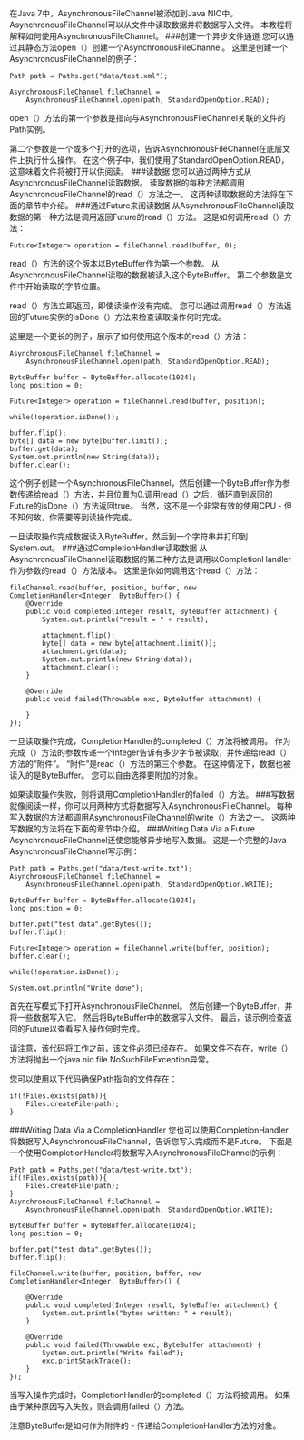 在Java 7中，AsynchronousFileChannel被添加到Java NIO中。 AsynchronousFileChannel可以从文件中读取数据并将数据写入文件。 本教程将解释如何使用AsynchronousFileChannel。
###创建一个异步文件通道
您可以通过其静态方法open（）创建一个AsynchronousFileChannel。 这里是创建一个AsynchronousFileChannel的例子：
```
Path path = Paths.get("data/test.xml");

AsynchronousFileChannel fileChannel =
    AsynchronousFileChannel.open(path, StandardOpenOption.READ);
```
open（）方法的第一个参数是指向与AsynchronousFileChannel关联的文件的Path实例。

第二个参数是一个或多个打开的选项，告诉AsynchronousFileChannel在底层文件上执行什么操作。 在这个例子中，我们使用了StandardOpenOption.READ，这意味着文件将被打开以供阅读。
###读数据
您可以通过两种方式从AsynchronousFileChannel读取数据。 读取数据的每种方法都调用AsynchronousFileChannel的read（）方法之一。 这两种读取数据的方法将在下面的章节中介绍。
###通过Future来阅读数据
从AsynchronousFileChannel读取数据的第一种方法是调用返回Future的read（）方法。 这是如何调用read（）方法：
```
Future<Integer> operation = fileChannel.read(buffer, 0);
```
read（）方法的这个版本以ByteBuffer作为第一个参数。 从AsynchronousFileChannel读取的数据被读入这个ByteBuffer。 第二个参数是文件中开始读取的字节位置。

read（）方法立即返回，即使读操作没有完成。 您可以通过调用read（）方法返回的Future实例的isDone（）方法来检查读取操作何时完成。

这里是一个更长的例子，展示了如何使用这个版本的read（）方法：
```
AsynchronousFileChannel fileChannel = 
    AsynchronousFileChannel.open(path, StandardOpenOption.READ);

ByteBuffer buffer = ByteBuffer.allocate(1024);
long position = 0;

Future<Integer> operation = fileChannel.read(buffer, position);

while(!operation.isDone());

buffer.flip();
byte[] data = new byte[buffer.limit()];
buffer.get(data);
System.out.println(new String(data));
buffer.clear();
```
这个例子创建一个AsynchronousFileChannel，然后创建一个ByteBuffer作为参数传递给read（）方法，并且位置为0.调用read（）之后，循环直到返回的Future的isDone（）方法返回true。 当然，这不是一个非常有效的使用CPU - 但不知何故，你需要等到读操作完成。

一旦读取操作完成数据读入ByteBuffer，然后到一个字符串并打印到System.out。
###通过CompletionHandler读取数据
从AsynchronousFileChannel读取数据的第二种方法是调用以CompletionHandler作为参数的read（）方法版本。 这里是你如何调用这个read（）方法：
```
fileChannel.read(buffer, position, buffer, new CompletionHandler<Integer, ByteBuffer>() {
    @Override
    public void completed(Integer result, ByteBuffer attachment) {
        System.out.println("result = " + result);

        attachment.flip();
        byte[] data = new byte[attachment.limit()];
        attachment.get(data);
        System.out.println(new String(data));
        attachment.clear();
    }

    @Override
    public void failed(Throwable exc, ByteBuffer attachment) {

    }
});
```
一旦读取操作完成，CompletionHandler的completed（）方法将被调用。 作为完成（）方法的参数传递一个Integer告诉有多少字节被读取，并传递给read（）方法的“附件”。 “附件”是read（）方法的第三个参数。 在这种情况下，数据也被读入的是ByteBuffer。 您可以自由选择要附加的对象。

如果读取操作失败，则将调用CompletionHandler的failed（）方法。
###写数据
就像阅读一样，你可以用两种方式将数据写入AsynchronousFileChannel。 每种写入数据的方法都调用AsynchronousFileChannel的write（）方法之一。 这两种写数据的方法将在下面的章节中介绍。
###Writing Data Via a Future
AsynchronousFileChannel还使您能够异步地写入数据。 这是一个完整的Java AsynchronousFileChannel写示例：
```
Path path = Paths.get("data/test-write.txt");
AsynchronousFileChannel fileChannel = 
    AsynchronousFileChannel.open(path, StandardOpenOption.WRITE);

ByteBuffer buffer = ByteBuffer.allocate(1024);
long position = 0;

buffer.put("test data".getBytes());
buffer.flip();

Future<Integer> operation = fileChannel.write(buffer, position);
buffer.clear();

while(!operation.isDone());

System.out.println("Write done");
```
首先在写模式下打开AsynchronousFileChannel。 然后创建一个ByteBuffer，并将一些数据写入它。 然后将ByteBuffer中的数据写入文件。 最后，该示例检查返回的Future以查看写入操作何时完成。

请注意，该代码将工作之前，该文件必须已经存在。 如果文件不存在，write（）方法将抛出一个java.nio.file.NoSuchFileException异常。

您可以使用以下代码确保Path指向的文件存在：
```
if(!Files.exists(path)){
    Files.createFile(path);
}
```
###Writing Data Via a CompletionHandler
您也可以使用CompletionHandler将数据写入AsynchronousFileChannel，告诉您写入完成而不是Future。 下面是一个使用CompletionHandler将数据写入AsynchronousFileChannel的示例：
```
Path path = Paths.get("data/test-write.txt");
if(!Files.exists(path)){
    Files.createFile(path);
}
AsynchronousFileChannel fileChannel = 
    AsynchronousFileChannel.open(path, StandardOpenOption.WRITE);

ByteBuffer buffer = ByteBuffer.allocate(1024);
long position = 0;

buffer.put("test data".getBytes());
buffer.flip();

fileChannel.write(buffer, position, buffer, new CompletionHandler<Integer, ByteBuffer>() {

    @Override
    public void completed(Integer result, ByteBuffer attachment) {
        System.out.println("bytes written: " + result);
    }

    @Override
    public void failed(Throwable exc, ByteBuffer attachment) {
        System.out.println("Write failed");
        exc.printStackTrace();
    }
});
```
当写入操作完成时，CompletionHandler的completed（）方法将被调用。 如果由于某种原因写入失败，则会调用failed（）方法。

注意ByteBuffer是如何作为附件的 - 传递给CompletionHandler方法的对象。




